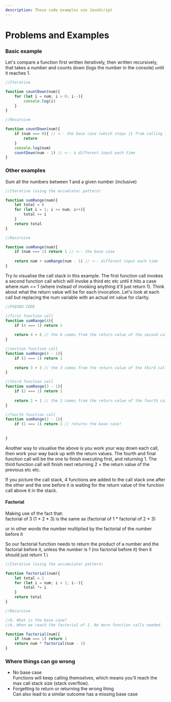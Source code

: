 ```yaml
---
description: These code examples use JavaScript
---
```


# Problems and Examples

### Basic example

Let's compare a function first written iteratively, then written recursively, that takes a number and counts down (logs the number in the console) until it reaches 1.

```javascript
//Iterative

function countDown(num){
    for (let i = num; i > 0; i--){
        console.log(i)
    }
}
```

```javascript
//Recursive

function countDown(num){
    if (num === 0){ // <-- the base case (which stops it from calling itself)
        return
    }
    console.log(num)
    countDown(num - 1) // <-- a different input each time
}
```

### Other examples

Sum all the numbers between 1 and a given number (inclusive)

```javascript
//Iterative (using the accumlator pattern)

function sumRange(num){
    let total = 0
    for (let i = 1; i <= num; i++){
        total += i
    }
    return total
}
```

```javascript
//Recursive

function sumRange(num){
    if (num === 1) return 1 // <-- the base case
    
    return num + sumRange(num - 1) // <-- different input each time
}
```

Try to visualise the call stack in this example. The first function call invokes a second function call which will invoke a third etc etc until it hits a case where num == 1 (where instead of invoking anything it'll just return 1). Think about what the return value will be for each invocation. Let's look at each call but replacing the num variable with an actual int value for clarity.

```javascript
//PSEUDO CODE

//first function call
function sumRange(4){
    if (4 === 1) return 1 
    
    return 4 + 6 // the 6 comes from the return value of the second call
}

//section function call
function sumRange(4 - 1){
    if (3 === 1) return 1 
    
    return 3 + 3 // the 3 comes from the return value of the third call
}

//third function call
function sumRange(3 - 1){
    if (2 === 1) return 1 
    
    return 2 + 1 // the 1 comes from the return value of the fourth call
}

//fourth function call
function sumRange(2 - 1){
    if (1 === 1) return 1 // returns the base case!
    
    
}
```

Another way to visualise the above is you work your way down each call, then work your way back up with the return values. The fourth and final function call will be the one to finish executing first, and returning 1. The third function call will finish next returning 2 + the return value of the previous etc etc.

If you picture the call stack, 4 functions are added to the call stack one after the other and the one before it is waiting for the return value of the function call above it in the stack.&#x20;

#### Factorial

Making use of the fact that:\
factorial of 3 (1 \* 2 \* 3) is the same as (factorial of 1 \* factorial of 2 \* 3)

or in other words the number multiplied by the factorial of the number before it

So our factorial function needs to return the product of a number and the factorial before it, unless the number is 1 (no factorial before it) then it should just return 1.\


```javascript
//Iterative (using the accumulator pattern)

function factorial(num){
    let total = 1
    for (let i = num; i > 1; i--){
        total *= i
    }
    return total
}
```

```javascript
//Recursive

//Q. What is the base case?
//A. When we reach the factorial of 1. No more function calls needed.

function factorial(num){
    if (num === 1) return 1
    return num * factorial(num - 1)
}

```

### Where things can go wrong

* No base case\
  Functions will keep calling themselves, which means you'll reach the max call stack size (stack overflow).
* Forgetting to return or returning the wrong thing\
  Can also lead to a similar outcome has a missing base case



